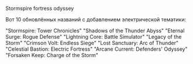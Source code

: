 Stormspire fortress odyssey

Вот 10 обновлённых названий с добавлением электрической тематики:

"Stormspire: Tower Chronicles"
"Shadows of the Thunder Abyss"
"Eternal Surge: Rogue Defense"
"Lightning Core: Battle Simulator"
"Legacy of the Storm"
"Crimson Volt: Endless Siege"
"Lost Sanctuary: Arc of Thunder"
"Celestial Bastion: Electric Fortress"
"Arcane Current: Defenders' Odyssey"
"Forsaken Keep: Charge of the Storm"